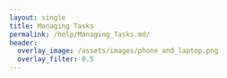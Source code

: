 ```yaml
---
layout: single
title: Managing Tasks
permalink: /help/Managing_Tasks.md/
header:
  overlay_image: /assets/images/phone_and_laptop.png
  overlay_filter: 0.5
---
```


